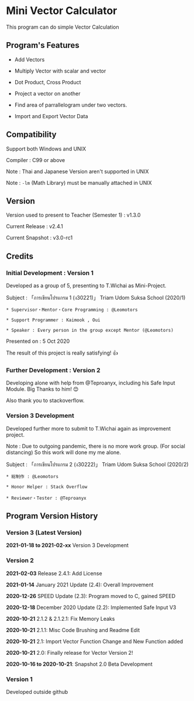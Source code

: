 # Mini Vector Calculator

  This program can do simple Vector Calculation

## Program's Features

* Add Vectors

* Multiply Vector with scalar and vector

* Dot Product, Cross Product

* Project a vector on another

* Find area of parrallelogram under two vectors.

* Import and Export Vector Data

## Compatibility

Support both Windows and UNIX

Compiler : C99 or above

Note : Thai and Japanese Version aren't supported in UNIX

Note : ```-lm``` (Math Library) must be manually attached in UNIX

## Version

  Version used to present to Teacher (Semester 1) : v1.3.0

  Current Release : v2.4.1

  Current Snapshot : v3.0-rc1

## Credits

### Initial Development : Version 1

  Developed as a group of 5, presenting to T.Wichai as Mini-Project.

  Subject : 「การเขียนโปรแกรม 1 (ง30221)」 Triam Udom Suksa School (2020/1)

    * Supervisor・Mentor・Core Programming : @Leomotors

    * Support Programmer : Kaimook , Oui

    * Speaker : Every person in the group except Mentor (@Leomotors)

  Presented on : 5 Oct 2020

  The result of this project is really satisfying! 👍

### Further Development : Version 2

  Developing alone with help from
  @Teproanyx, including his Safe Input Module. Big Thanks to him! 😊

  Also thank you to stackoverflow.

### Version 3 Development

  Developed further more to submit to T.Wichai again as improvement project.

  Note : Due to outgoing pandemic, there is no more work group.
   (For social distancing) So this work will done my me alone.

  Subject : 「การเขียนโปรแกรม 2 (ง30222)」 Triam Udom Suksa School (2020/2)
  
    * 総制作 : @Leomotors

    * Honor Helper : Stack Overflow

    * Reviewer・Tester : @Teproanyx

## Program Version History

### Version 3 (Latest Version)

  **2021-01-18 to 2021-02-xx** Version 3 Development

### Version 2

  **2021-02-03** Release 2.4.1: Add License

  **2021-01-14** January 2021 Update (2.4): Overall Improvement

  **2020-12-26** SPEED Update (2.3): Program moved to C, gained SPEED

  **2020-12-18** December 2020 Update (2.2): Implemented Safe Input V3

  **2020-10-21** 2.1.2 & 2.1.2.1: Fix Memory Leaks
  
  **2020-10-21** 2.1.1: Misc Code Brushing and Readme Edit
  
  **2020-10-21** 2.1: Import Vector Function Change and New Function added

  **2020-10-21** 2.0: Finally release for Vector Version 2!

  **2020-10-16 to 2020-10-21**: Snapshot 2.0 Beta Development

### Version 1

Developed outside github
